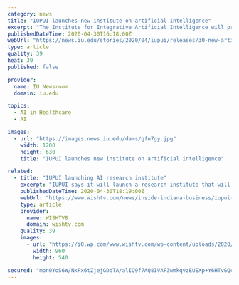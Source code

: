 ```yaml
---
category: news
title: "IUPUI launches new institute on artificial intelligence"
excerpt: "The Institute for Integrative Artificial Intelligence will promote and coordinate AI and AI-related research at IUPUI."
publishedDateTime: 2020-04-30T16:18:00Z
webUrl: "https://news.iu.edu/stories/2020/04/iupui/releases/30-new-artificial-intelligence-institute-launched.html"
type: article
quality: 39
heat: 39
published: false

provider:
  name: IU Newsroom
  domain: iu.edu

topics:
  - AI in Healthcare
  - AI

images:
  - url: "https://images.news.iu.edu/dams/gfu7gy.jpg"
    width: 1200
    height: 630
    title: "IUPUI launches new institute on artificial intelligence"

related:
  - title: "IUPUI launching AI research institute"
    excerpt: "IUPUI says it will launch a research institute that will focus on developing artificial intelligence technologies, programs and applications."
    publishedDateTime: 2020-04-30T18:19:00Z
    webUrl: "https://www.wishtv.com/news/inside-indiana-business/iupui-launching-ai-research-institute/"
    type: article
    provider:
      name: WISHTV8
      domain: wishtv.com
    quality: 39
    images:
      - url: "https://i0.wp.com/www.wishtv.com/wp-content/uploads/2020/04/Shaiofen-Fang-IUPUI.jpg?fit=960%2C540&#038;ssl=1"
        width: 960
        height: 540

secured: "mon0YoS6W/NxPx6tZjejGDbTA/alIQ9f7AQ8IVAF3wmkqvzEUEXp+Y6HTvGQcnaZP+mY1FFvOqugi0cVPWBs7KwSYlFIcDXx5s0RzykjKrb01MkV8CUNThtghJovoL4+a8P8ghscuv0XfBf7ANvtBNG7BD6Pb8hrannIsiwQxpjirJQQVKVKVUkZJwqMeU8zKZw7V0Ui6zjTDoaUMTFLe4W/VvldnSy+LfGEq/vs3iSw1f+2iLAuhez1wNzrzLXt43SYGnDx8zsSyIKhalOa95DmoOa9+EvW3uZ5drNTm8qtN3M3YcKnWzGfxL1yVMhXe7NhRltEEUCdVg2mJSYIsN3cAVlXGknjZr9NbZ2kj6ems+1qTKxBTTcbs08KMIpEkZ/gAu59z9NttA2Ng2qkja/m1knSR6yi53DHr5yLWJyPCZi2D0ygYxwW9fpkb+dImB60JeaGUIJQxDePAXcrGfFf0jlhOSe7gycyRdcwdCA=;MChAzTeb/ZkXpEQZO2mxOQ=="
---
```


